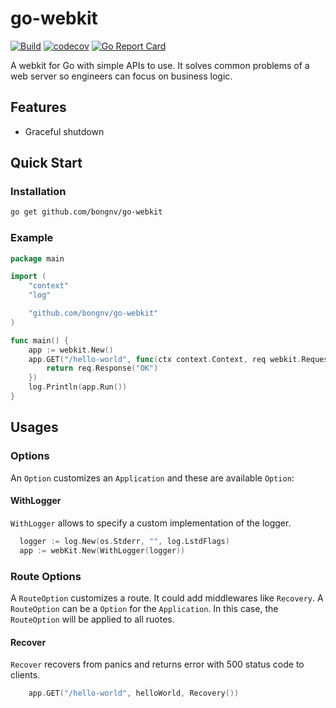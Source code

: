 # go-webkit

[![Build](https://github.com/bongnv/go-webkit/workflows/Build/badge.svg)](https://github.com/bongnv/go-webkit/actions?query=workflow%3ABuild)
[![codecov](https://codecov.io/gh/bongnv/go-webkit/branch/main/graph/badge.svg?token=0SSLExlCNY)](https://codecov.io/gh/bongnv/go-webkit)
[![Go Report Card](https://goreportcard.com/badge/github.com/bongnv/go-webkit)](https://goreportcard.com/report/github.com/bongnv/go-webkit)

A webkit for Go with simple APIs to use. It solves common problems of a web server so engineers can focus on business logic.

## Features

- Graceful shutdown

## Quick Start
### Installation
```sh
go get github.com/bongnv/go-webkit
```

### Example

```go
package main

import (
	"context"
	"log"

	"github.com/bongnv/go-webkit"
)

func main() {
	app := webkit.New()
	app.GET("/hello-world", func(ctx context.Context, req webkit.Request) error {
		return req.Response("OK")
	})
	log.Println(app.Run())
}
```

## Usages
### Options
An `Option` customizes an `Application` and these are available `Option`:

#### WithLogger
`WithLogger` allows to specify a custom implementation of the logger.
```go
  logger := log.New(os.Stderr, "", log.LstdFlags)
  app := webKit.New(WithLogger(logger))
```

### Route Options
A `RouteOption` customizes a route. It could add middlewares like `Recovery`. A `RouteOption` can be a `Option` for the `Application`. In this case, the `RouteOption` will be applied to all ruotes.

#### Recover
`Recover` recovers from panics and returns error with 500 status code to clients.
```go
    app.GET("/hello-world", helloWorld, Recovery())
```
